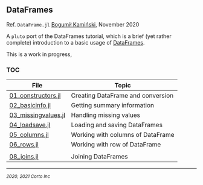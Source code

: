 ## DataFrames

  Ref. `DataFrame.jl` [Bogumił Kamiński](http://bogumilkaminski.pl/about/), November 2020

  A `pluto` port of the DataFrames tutorial, which is a brief (yet rather complete) introduction to a basic usage of [DataFrames](https://github.com/JuliaData/DataFrames.jl).

  This is a work in progress,

### TOC

| File                                                                                                              | Topic                             |
|-------------------------------------------------------------------------------------------------------------------|-----------------------------------|
| [01_constructors.jl](https://github.com/pascal-p/julia-notebooks/blob/main/06-DataFrames/01_constructors.jl)   | Creating DataFrame and conversion |
| [02_basicinfo.jl](https://github.com/pascal-p/julia-notebooks/blob/main/06-DataFrames/02_basicinfo.jl)         | Getting summary information       |
| [03_missingvalues.jl](https://github.com/pascal-p/julia-notebooks/blob/main/06-DataFrames/03_missingvalues.jl) | Handling missing values           |
| [04_loadsave.jl](https://github.com/pascal-p/julia-notebooks/blob/main/06-DataFrames/04_load_and_save.jl)      | Loading and saving DataFrames     |
| [05_columns.jl](https://github.com/pascal-p/julia-notebooks/blob/main/06-DataFrames/05_columns.jl)             | Working with columns of DataFrame |
| [06_rows.jl](https://github.com/pascal-p/julia-notebooks/blob/main/06-DataFrames/06_rows.jl)                   | Working with row of DataFrame     |
| | |
| [08_joins.jl](https://github.com/pascal-p/julia-notebooks/blob/main/06-DataFrames/08_joins.jl)                 | Joining DataFrames                |


<!--
| [07_factors.jl]()             | Working with categorical data     |
| [09_reshaping.jl]()         | Reshaping DataFrames              |
| [10_transforms.jl]()       | Transforming DataFrames           |
| [11_performance.jl]()     | Performance tips                  |
| [12_pitfalls.jl]()           | Possible pitfalls                 |
| [13_extras.jl]()               | Additional interesting packages   |

-->


<hr />
<p><sub><em>2020, 2021 Corto Inc</sub></em></p>
